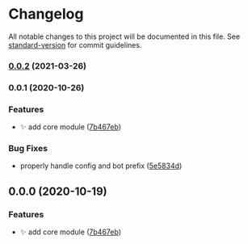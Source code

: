 # Changelog

All notable changes to this project will be documented in this file. See [standard-version](https://github.com/conventional-changelog/standard-version) for commit guidelines.

### [0.0.2](https://github.com/FlorianPallas/discord-stackable/compare/v0.0.1...v0.0.2) (2021-03-26)

### 0.0.1 (2020-10-26)


### Features

* :sparkles: add core module ([7b467eb](https://github.com/FlorianPallas/discord-stackable/commit/7b467eba023cf109e89d495489c5a10d0d8346c9))


### Bug Fixes

* properly handle config and bot prefix ([5e5834d](https://github.com/FlorianPallas/discord-stackable/commit/5e5834db1bf7ab604703d9a8e7b7cb6de7aae29b))

## 0.0.0 (2020-10-19)


### Features

* :sparkles: add core module ([7b467eb](https://github.com/FlorianPallas/discord-stackable/commit/7b467eba023cf109e89d495489c5a10d0d8346c9))
